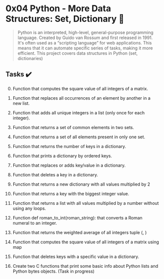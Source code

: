 # 0x04 Python - More Data Structures: Set, Dictionary :snake:

> Python is an interpreted, high-level, general-purpose programming language. Created by Guido van Rossum and first released in 1991. It's often used as a “scripting language” for web applications. This means that it can automate specific series of tasks, making it more efficient. This project covers data structures in Python (set, dictionaries)

## Tasks :heavy_check_mark:



0. Function that computes the square value of all integers of a matrix.

1. Function that replaces all occurrences of an element by another in a new list.

2. Function that adds all unique integers in a list (only once for each integer).

3. Function that returns a set of common elements in two sets.

4. Function that returns a set of all elements present in only one set.

5. Function that returns the number of keys in a dictionary.

6. Function that prints a dictionary by ordered keys.

7. Function that replaces or adds key/value in a dictionary.

8. Function that deletes a key in a dictionary.

9. Function that returns a new dictionary with all values multiplied by 2

10. Function that returns a key with the biggest integer value.

11. Function that returns a list with all values multiplied by a number without using any loops.

12. Function def roman_to_int(roman_string): that converts a Roman numeral to an integer.

13. Function that returns the weighted average of all integers tuple (<score>, <weight>)

14. Function that computes the square value of all integers of a matrix using map

15. Function that deletes keys with a specific value in a dictionary.

16. Create two C functions that print some basic info about Python lists and Python bytes objects. (Task in progress)